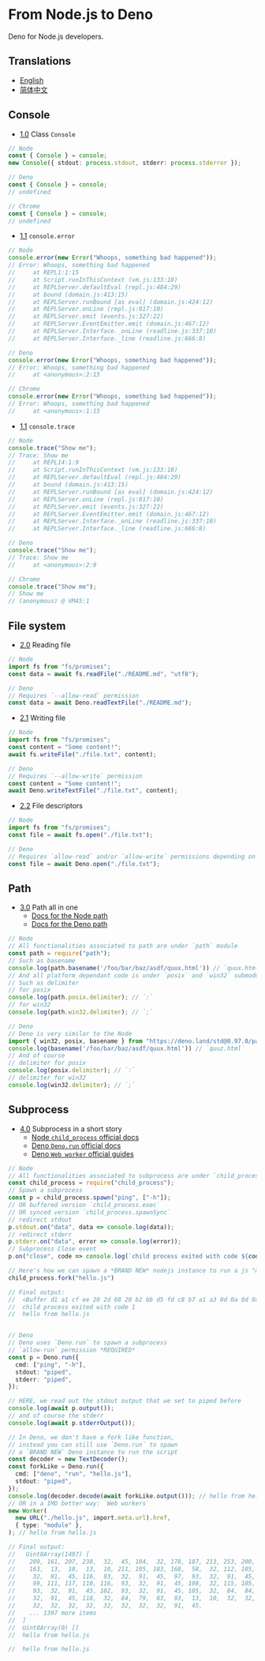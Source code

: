 # From Node.js to Deno

Deno for Node.js developers.

## Translations

- [English](./README.md)
- [简体中文](./README.zh-CN.md)

## Console

- [1.0](#1.0) <a name='1.0'></a> Class `Console`

```ts
// Node
const { Console } = console;
new Console({ stdout: process.stdout, stderr: process.stderror });

// Deno
const { Console } = console;
// undefined

// Chrome
const { Console } = console;
// undefined
```

- [1.1](#1.1) <a name='1.1'></a> `console.error`

```ts
// Node
console.error(new Error("Whoops, something bad happened"));
// Error: Whoops, something bad happened
//     at REPL1:1:15
//     at Script.runInThisContext (vm.js:133:18)
//     at REPLServer.defaultEval (repl.js:484:29)
//     at bound (domain.js:413:15)
//     at REPLServer.runBound [as eval] (domain.js:424:12)
//     at REPLServer.onLine (repl.js:817:10)
//     at REPLServer.emit (events.js:327:22)
//     at REPLServer.EventEmitter.emit (domain.js:467:12)
//     at REPLServer.Interface._onLine (readline.js:337:10)
//     at REPLServer.Interface._line (readline.js:666:8)

// Deno
console.error(new Error("Whoops, something bad happened"));
// Error: Whoops, something bad happened
//     at <anonymous>:2:15

// Chrome
console.error(new Error("Whoops, something bad happened"));
// Error: Whoops, something bad happened
//     at <anonymous>:1:15
```

- [1.1](#1.2) <a name='1.2'></a> `console.trace`

```ts
// Node
console.trace("Show me");
// Trace: Show me
//     at REPL14:1:9
//     at Script.runInThisContext (vm.js:133:18)
//     at REPLServer.defaultEval (repl.js:484:29)
//     at bound (domain.js:413:15)
//     at REPLServer.runBound [as eval] (domain.js:424:12)
//     at REPLServer.onLine (repl.js:817:10)
//     at REPLServer.emit (events.js:327:22)
//     at REPLServer.EventEmitter.emit (domain.js:467:12)
//     at REPLServer.Interface._onLine (readline.js:337:10)
//     at REPLServer.Interface._line (readline.js:666:8)

// Deno
console.trace("Show me");
// Trace: Show me
//     at <anonymous>:2:9

// Chrome
console.trace("Show me");
// Show me
// (anonymous) @ VM45:1
```

## File system

- [2.0](#2.0) <a name='2.0'></a> Reading file

```ts
// Node
import fs from "fs/promises";
const data = await fs.readFile("./README.md", "utf8");

// Deno
// Requires `--allow-read` permission
const data = await Deno.readTextFile("./README.md");
```

- [2.1](#2.1) <a name='2.1'></a> Writing file

```ts
// Node
import fs from "fs/promises";
const content = "Some content!";
await fs.writeFile("./file.txt", content);

// Deno
// Requires `--allow-write` permission
const content = "Some content!";
await Deno.writeTextFile("./file.txt", content);
```

- [2.2](#2.2) <a name='2.2'></a> File descriptors

```ts
// Node
import fs from "fs/promises";
const file = await fs.open("./file.txt");

// Deno
// Requires `allow-read` and/or `allow-write` permissions depending on options.
const file = await Deno.open("./file.txt");
```

## Path

- [3.0](#3.0) <a name='3.0'></a> Path all in one
  - [Docs for the Node path](https://nodejs.org/api/path.html)
  - [Docs for the Deno path](https://doc.deno.land/https/deno.land/std@0.97.0/path/mod.ts)

```ts
// Node
// All functionalities associated to path are under `path` module
const path = require("path");
// Such as basename
console.log(path.basename('/foo/bar/baz/asdf/quux.html')) // `quux.html`
// And all platform dependant code is under `posix` and `win32` submodules
// Such as delimiter
// for posix
console.log(path.posix.delimiter); // `:`
// for win32
console.log(path.win32.delimiter); // `;`

// Deno
// Deno is very similar to the Node
import { win32, posix, basename } from "https://deno.land/std@0.97.0/path/mod.ts"
console.log(basename('/foo/bar/baz/asdf/quux.html')) // `quuz.html`
// And of course
// delimiter for posix
console.log(posix.delimiter); // `:`
// delimiter for win32
console.log(win32.delimiter); // `;`
```
## Subprocess
- [4.0](#4.0) <a name='4.0'></a> Subprocess in a short story
  - [Node `child_process` official docs](https://nodejs.org/api/child_process.html)
  - [Deno `Deno.run` official docs](https://doc.deno.land/builtin/stable#Deno.run)
  - [Deno `Web worker` official guides](https://deno.land/manual/runtime/workers#workers)

```ts
// Node
// All functionalities associated to subprocess are under `child_process` module
const child_process = require("child_process");
// Spawn a subprocess
const p = child_process.spawn("ping", ["-h"]);
// OR buffered version `child_process.exec`
// OR synced version `child_process.spawnSync`
// redirect stdout
p.stdout.on("data", data => console.log(data));
// redirect stderr
p.stderr.on("data", error => console.log(error));
// Subprocess Close event
p.on("close", code => console.log(`child process exited with code ${code}`))

// Here's how we can spawn a *BRAND NEW* nodejs instance to run a js "module"
child_process.fork("hello.js")

// Final output: 
//  <Buffer d1 a1 cf ee 20 2d 68 20 b2 bb d5 fd c8 b7 a1 a3 0d 0a 0d 0a d3 c3 b7 a8 3a 20 70 69 6e 67 20 5b 2d 74 5d 20 5b 2d 61 5d 20 5b 2d 6e 20 63 6f 75 6e 74 ... 1447 more bytes>
//  child process exited with code 1
//  hello from hello.js


// Deno
// Deno uses `Deno.run` to spawn a subprocess
// `allow-run` permission *REQUIRED*
const p = Deno.run({
  cmd: ["ping", "-h"],
  stdout: "piped",
  stderr: "piped",
});

// HERE, we read out the stdout output that we set to piped before
console.log(await p.output());
// and of course the stderr
console.log(await p.stderrOutput());

// In Deno, we don't have a fork like function,
// instead you can still use `Deno.run` to spawn
// a `BRAND NEW` Deno instance to run the script
const decoder = new TextDecoder();
const forkLike = Deno.run({
  cmd: ["deno", "run", "hello.js"],
  stdout: "piped",
});
console.log(decoder.decode(await forkLike.output())); // hello from hello.js
// OR in a IMO better way: `Web workers`
new Worker(
  new URL("./hello.js", import.meta.url).href,
  { type: "module" },
); // hello from hello.js

// Final output: 
//   Uint8Array(1497) [
//    209, 161, 207, 238,  32,  45, 104,  32, 178, 187, 213, 253, 200, 183, 161,
//    163,  13,  10,  13,  10, 211, 195, 183, 168,  58,  32, 112, 105, 110, 103,
//     32,  91,  45, 116,  93,  32,  91,  45,  97,  93,  32,  91,  45, 110,  32,
//     99, 111, 117, 110, 116,  93,  32,  91,  45, 108,  32, 115, 105, 122, 101,
//     93,  32,  91,  45, 102,  93,  32,  91,  45, 105,  32,  84,  84,  76,  93,
//     32,  91,  45, 118,  32,  84,  79,  83,  93,  13,  10,  32,  32,  32,  32,
//     32,  32,  32,  32,  32,  32,  32,  32,  91,  45,
//    ... 1397 more items
//  ]
//  Uint8Array(0) []
//  hello from hello.js

//  hello from hello.js
```